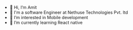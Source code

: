- 👋 Hi, I’m Amit
- 🌱 I'm a software Engineer at Nethuse Technologies Pvt. ltd
- 👀 I’m interested in Mobile development 
- 🌱 I’m currently learning React native

